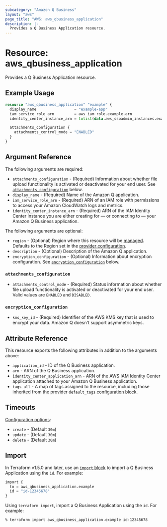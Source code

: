 ```yaml
---
subcategory: "Amazon Q Business"
layout: "aws"
page_title: "AWS: aws_qbusiness_application"
description: |-
  Provides a Q Business Application resource.
---
```


# Resource: aws_qbusiness_application

Provides a Q Business Application resource.

## Example Usage

```terraform
resource "aws_qbusiness_application" "example" {
  display_name                 = "example-app"
  iam_service_role_arn         = aws_iam_role.example.arn
  identity_center_instance_arn = tolist(data.aws_ssoadmin_instances.example.arns)[0]

  attachments_configuration {
    attachments_control_mode = "ENABLED"
  }
}
```

## Argument Reference

The following arguments are required:

* `attachments_configuration` - (Required) Information about whether file upload functionality is activated or deactivated for your end user. See [`attachments_configuration`](#attachments_configuration) below.
* `display_name` - (Required) Name of the Amazon Q application.
* `iam_service_role_arn` - (Required) ARN of an IAM role with permissions to access your Amazon CloudWatch logs and metrics.
* `identity_center_instance_arn` - (Required) ARN of the IAM Identity Center instance you are either creating for — or connecting to — your Amazon Q Business application.

The following arguments are optional:

* `region` - (Optional) Region where this resource will be [managed](https://docs.aws.amazon.com/general/latest/gr/rande.html#regional-endpoints). Defaults to the Region set in the [provider configuration](https://registry.terraform.io/providers/hashicorp/aws/latest/docs#aws-configuration-reference).
* `description` - (Optional) Description of the Amazon Q application.
* `encryption_configuration` - (Optional) Information about encryption configuration. See [`encryption_configuration`](#encryption_configuration) below.

### `attachments_configuration`

* `attachments_control_mode` - (Required) Status information about whether file upload functionality is activated or deactivated for your end user. Valid values are `ENABLED` and `DISABLED`.

### `encryption_configuration`

* `kms_key_id` - (Required) Identifier of the AWS KMS key that is used to encrypt your data. Amazon Q doesn't support asymmetric keys.

## Attribute Reference

This resource exports the following attributes in addition to the arguments above:

* `application_id` - ID of the Q Business application.
* `arn` - ARN of the Q Business application.
* `identity_center_application_arn` - ARN of the AWS IAM Identity Center application attached to your Amazon Q Business application.
* `tags_all` - A map of tags assigned to the resource, including those inherited from the provider [`default_tags` configuration block](https://registry.terraform.io/providers/hashicorp/aws/latest/docs#default_tags-configuration-block).

## Timeouts

[Configuration options](https://developer.hashicorp.com/terraform/language/resources/syntax#operation-timeouts):

* `create` - (Default `30m`)
* `update` - (Default `30m`)
* `delete` - (Default `30m`)

## Import

In Terraform v1.5.0 and later, use an [`import` block](https://developer.hashicorp.com/terraform/language/import) to import a Q Business Application using the `id`. For example:

```terraform
import {
  to = aws_qbusiness_application.example
  id = "id-12345678"
}
```

Using `terraform import`, import a Q Business Application using the `id`. For example:

```console
% terraform import aws_qbusiness_application.example id-12345678
```
